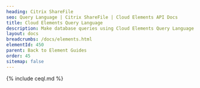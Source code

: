 ```yaml
---
heading: Citrix ShareFile
seo: Query Language | Citrix ShareFile | Cloud Elements API Docs
title: Cloud Elements Query Language
description: Make database queries using Cloud Elements Query Language.
layout: docs
breadcrumbs: /docs/elements.html
elementId: 450
parent: Back to Element Guides
order: 45
sitemap: false
---
```


{% include ceql.md %}
